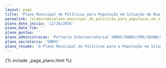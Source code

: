```yaml
---
layout: page
title: 'Plano Municipal de Políticas para População em Situação de Rua'
permalink: /elaborado/plano_municipal_de_politicas_para_populacao_em_situacao_de_rua
plano_date_inicio: '12/26/2016'
plano_date_fim: ''
plano_gestao: ''
plano_administracao: 'Portaria Intersecretarial SMDHC/SMADS/SMS/SEHAB/SDTE nº 005, de 26 de dezembro de 2016'
plano_secretaria: 'SMDHC'
plano_resume: 'O Plano Municipal de Políticas para a População em Situação de Rua, estabelecido pela Portaria Intersecretarial SMDHC/SMADS/SMS/SEHAB/SDTE nº 005 em dezembro de 2016, é um instrumento de planejamento que visa garantir direitos à população em situação de rua em São Paulo, através da integração de políticas, participação social e controle. Construído pelo Comitê Intersetorial da Política Municipal para a População em Situação de Rua, o plano incorporou contribuições da sociedade civil, pesquisas sociais, seminários e censo, entre outros, com o objetivo de abordar as necessidades dessa população de forma abrangente e inclusiva.'
---
```

<div>
{% include _page_plano.html %}
</div>
